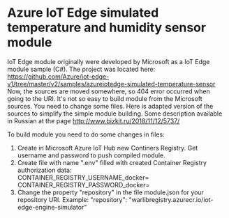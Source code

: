 # Azure IoT Edge simulated temperature and humidity sensor module
IoT Edge module originally were developed by Microsoft as a IoT Edge module sample (C#). The project was located here: https://github.com/Azure/iot-edge-v1/tree/master/v2/samples/azureiotedge-simulated-temperature-sensor Now, the sources are moved somewhere, so 404 error occurred when going to the URI. 
It's not so easy to build module from the Microsoft sources. You need to change some files. Here is adapted version of the sources to simplify the simple module building.
Some description available in Russian at the page http://www.bizkit.ru/2018/11/12/5737/ 

To build module you need to do some changes in files:
1. Create in Microsoft Azure IoT Hub new Continers Registry. Get username and password to push compiled module. 
2. Create file with name ".env" filled with created Container Registry authorization data:   
	CONTAINER_REGISTRY_USERNAME_docker=
	CONTAINER_REGISTRY_PASSWORD_docker=
3. Change the property "repository" in the file module.json for your repository URI. Example: 
	"repository": "warlibregistry.azurecr.io/iot-edge-engine-simulator"
